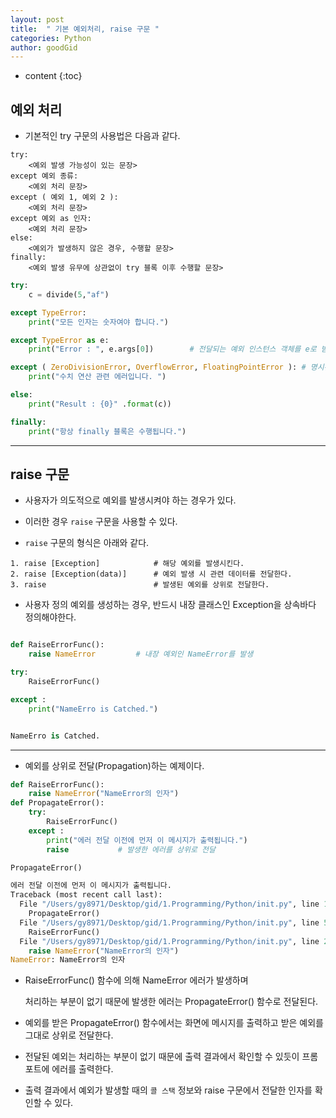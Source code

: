 ```yaml
---
layout: post
title:  " 기본 예외처리, raise 구문 "
categories: Python
author: goodGid
---
```

* content
{:toc}


## 예외 처리

* 기본적인 try 구문의 사용법은 다음과 같다.

```
try:
    <예외 발생 가능성이 있는 문장>
except 예외 종류:
    <예외 처리 문장>
except ( 예외 1, 예외 2 ):
    <예외 처리 문장>
except 예외 as 인자:
    <예외 처리 문장>
else:
    <예외가 발생하지 않은 경우, 수행할 문장>
finally:
    <예외 발생 유무에 상관없이 try 블록 이후 수행할 문장>
```


``` python
try:
    c = divide(5,"af")

except TypeError:
    print("모든 인자는 숫자여야 합니다.")

except TypeError as e:
    print("Error : ", e.args[0])        # 전달되는 예외 인스턴스 객체를 e로 받아서 사용

except ( ZeroDivisionError, OverflowError, FloatingPointError ): # 명시된 에러를 모두 처리
    print("수치 연산 관련 에러입니다. ")

else:
    print("Result : {0}" .format(c))

finally:
    print("항상 finally 블록은 수행됩니다.")

```

---

## raise 구문

* 사용자가 의도적으로 예외를 발생시켜야 하는 경우가 있다.

* 이러한 경우 `raise` 구문을 사용할 수 있다.

* `raise` 구문의 형식은 아래와 같다.

```
1. raise [Exception]            # 해당 예외를 발생시킨다.
2. raise [Exception(data)]      # 예외 발생 시 관련 데이터를 전달한다.
3. raise                        # 발생된 예외를 상위로 전달한다.
```

* 사용자 정의 예외를 생성하는 경우, 반드시 내장 클래스인 Exception을 상속바다 정의해야한다.

``` python

def RaiseErrorFunc():
    raise NameError         # 내장 예외인 NameError를 발생

try:
    RaiseErrorFunc()

except :
    print("NameErro is Catched.")


NameErro is Catched.

```

---

* 예외를 상위로 전달(Propagation)하는 예제이다.


``` python
def RaiseErrorFunc():
    raise NameError("NameError의 인자")
def PropagateError():
    try:
        RaiseErrorFunc()
    except :
        print("에러 전달 이전에 먼저 이 메시지가 출력됩니다.")
        raise           # 발생한 에러를 상위로 전달

PropagateError()

에러 전달 이전에 먼저 이 메시지가 출력됩니다.
Traceback (most recent call last):
  File "/Users/gy8971/Desktop/gid/1.Programming/Python/init.py", line 11, in <module>
    PropagateError()
  File "/Users/gy8971/Desktop/gid/1.Programming/Python/init.py", line 5, in PropagateError
    RaiseErrorFunc()
  File "/Users/gy8971/Desktop/gid/1.Programming/Python/init.py", line 2, in RaiseErrorFunc
    raise NameError("NameError의 인자")
NameError: NameError의 인자

```
* RaiseErrorFunc() 함수에 의해 NameError 에러가 발생하며

  처리하는 부분이 없기 때문에 발생한 에러는 PropagateError() 함수로 전달된다.

* 예외를 받은 PropagateError() 함수에서는 화면에 메시지를 출력하고 받은 예외를 그대로 상위로 전달한다.

* 전달된 예외는 처리하는 부분이 없기 때문에 출력 결과에서 확인할 수 있듯이 프롬포트에 에러를 출력한다.

* 출력 결과에서 예외가 발생할 때의 `콜 스택` 정보와 raise 구문에서 전달한 인자를 확인할 수 있다.
